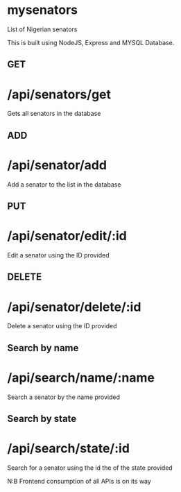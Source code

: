 # mysenators
List of Nigerian senators

This is built using NodeJS, Express and MYSQL Database.

## GET
# /api/senators/get

Gets all senators in the database

## ADD 
# /api/senator/add

Add a senator to the list in the database

## PUT
# /api/senator/edit/:id

Edit a senator using the ID provided

## DELETE
# /api/senator/delete/:id

Delete a senator using the ID provided

## Search by name
# /api/search/name/:name

Search a senator by the name provided

## Search by state
# /api/search/state/:id

Search for a senator using the id the of the state provided


N:B Frontend consumption of all APIs is on its way

